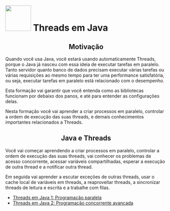 <h1>
  <img src="https://kinsta.com/pt/wp-content/uploads/sites/3/2017/07/wordpress-code-generator.png" height="80" width="80">
  Threads em Java
  </br>
</h1>


<h2 align="center">
  Motivação
</h2>

Quando você usa Java, você estará usando automaticamente Threads, porque o Java já nasceu com essa ideia de executar tarefas em paralelo. Tanto servidor quanto banco de dados precisam executar várias tarefas ou várias requisições ao mesmo tempo para ter uma performance satisfatória, ou seja, executar tarefas em paralelo está relacionado com o desempenho.

Esta formação vai garantir que você entenda como as bibliotecas funcionam por debaixo dos panos, e até para entender as configurações delas.

Nesta formação você vai aprender a criar processos em paralelo, controlar a ordem de execução das suas threads, e demais conhecimentos importantes relacionados a Threads.

<h2 align="center">
  Java e Threads
</h2>

Você vai começar aprendendo a criar processos em paralelo, controlar a ordem de execução das suas threads, vai conhecer os problemas de acesso concorrente, acessar variáveis compartilhadas, esperar a execução de outra thread e a notificar outra thread.

Em seguida vai aprender a escutar exceções de outras threads, usar o cache local de variáveis em threads, a reaproveitar threads, a sincronizar threads de leitura e escrita e a trabalhe com filas.

* [Threads em Java 1: Programação paralela](https://github.com/klayton-a-souza/Threads-em-Java1)
* [Threads em Java 2: Programação concorrente avançada](https://github.com/klayton-a-souza/Threads-em-Java2)
